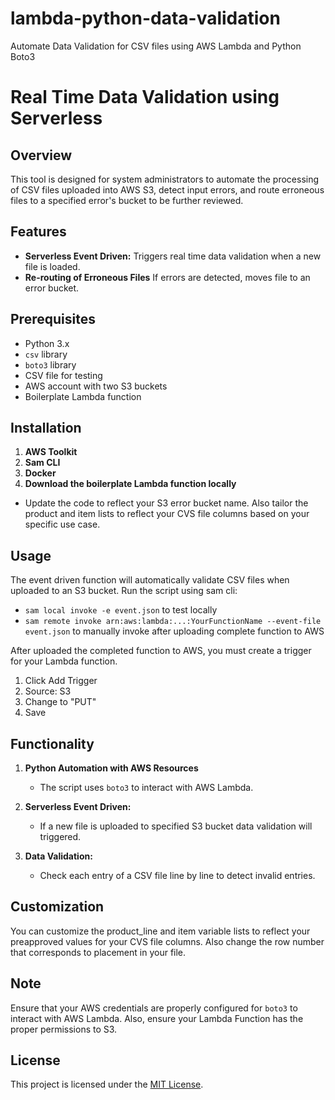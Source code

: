 # lambda-python-data-validation
Automate Data Validation for CSV files using AWS Lambda and Python Boto3

# Real Time Data Validation using Serverless

## Overview
This tool is designed for system administrators to automate the processing of CSV files uploaded into AWS S3, detect input errors, and route erroneous files to a specified error's bucket to be further reviewed.

## Features
- **Serverless Event Driven:** Triggers real time data validation when a new file is loaded.
- **Re-routing of Erroneous Files** If errors are detected, moves file to an error bucket.

## Prerequisites
- Python 3.x
- `csv` library
- `boto3` library
- CSV file for testing
- AWS account with two S3 buckets
- Boilerplate Lambda function

## Installation
1. **AWS Toolkit**
2. **Sam CLI**
3. **Docker**
4. **Download the boilerplate Lambda function locally**
- Update the code to reflect your S3 error bucket name. Also tailor the product and item lists to reflect your CVS file columns based on your specific use case.

## Usage
The event driven function will automatically validate CSV files when uploaded to an S3 bucket.
Run the script using sam cli:
- `sam local invoke -e event.json` to test locally
- `sam remote invoke arn:aws:lambda:...:YourFunctionName --event-file event.json` to manually invoke after uploading complete function to AWS

After uploaded the completed function to AWS, you must create a trigger for your Lambda function.
1. Click Add Trigger
2. Source: S3
3. Change to "PUT"
4. Save

## Functionality

1. **Python Automation with AWS Resources**
   - The script uses `boto3` to interact with AWS Lambda.

2. **Serverless Event Driven:**
   - If a new file is uploaded to specified S3 bucket data validation will triggered.

3. **Data Validation:**
   - Check each entry of a CSV file line by line to detect invalid entries.

## Customization
You can customize the product_line and item variable lists to reflect your preapproved values for your CVS file columns. Also change the row number that corresponds to placement in your file.

## Note
Ensure that your AWS credentials are properly configured for `boto3` to interact with AWS Lambda. Also, ensure your Lambda Function has the proper permissions to S3. 

## License
This project is licensed under the [MIT License](LICENSE).
